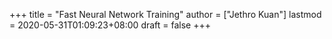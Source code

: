 +++
title = "Fast Neural Network Training"
author = ["Jethro Kuan"]
lastmod = 2020-05-31T01:09:23+08:00
draft = false
+++
